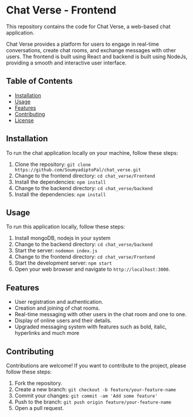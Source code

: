 # Chat Verse - Frontend

This repository contains the code for Chat Verse, a web-based chat application.

Chat Verse provides a platform for users to engage in real-time conversations, create chat rooms, and exchange messages with other users. The frontend is built using React and backend is built using NodeJs, providing a smooth and interactive user interface.

## Table of Contents

- [Installation](#installation)
- [Usage](#usage)
- [Features](#features)
- [Contributing](#contributing)
- [License](#license)

## Installation

To run the chat application locally on your machine, follow these steps:

1. Clone the repository: `git clone https://github.com/SoumyadiptoPal/chat_verse.git`
2. Change to the frontend directory: `cd chat_verse/Frontend`
3. Install the dependencies: `npm install`
4. Change to the backend directory: `cd chat_verse/backend`
5. Install the dependencies: `npm install`

## Usage

To run this application locally, follow these steps:

1. Install mongoDB, nodejs in your system
2. Change to the backend directory: `cd chat_verse/backend`
3. Start the server: `nodemon index.js`
4. Change to the frontend directory: `cd chat_verse/Frontend`
5. Start the development server: `npm start`
3. Open your web browser and navigate to `http://localhost:3000`.

## Features

- User registration and authentication.
- Creation and joining of chat rooms.
- Real-time messaging with other users in the chat room and one to one.
- Display of online users and their details.
- Upgraded messaging system with features such as bold, italic, hyperlinks and much more

## Contributing

Contributions are welcome! If you want to contribute to the project, please follow these steps:

1. Fork the repository.
2. Create a new branch: `git checkout -b feature/your-feature-name`
3. Commit your changes: `git commit -am 'Add some feature'`
4. Push to the branch: `git push origin feature/your-feature-name`
5. Open a pull request.
